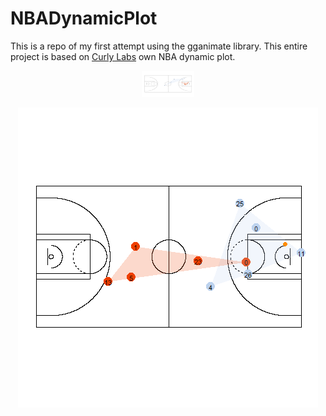 # NBADynamicPlot
This is a repo of my first attempt using the gganimate library. This entire project is based on [Curly Labs](http://curleylab.psych.columbia.edu/nba.html) own NBA dynamic plot.

<p align="center"><img src = "https://github.com/HTiscar/NBADynamicPlot/blob/master/Static_Plot.png" height = "42" width = "84"></p>

<p align ="center"><img src = "https://github.com/HTiscar/NBADynamicPlot/blob/master/Dynamic_Animation.gif"></p>
